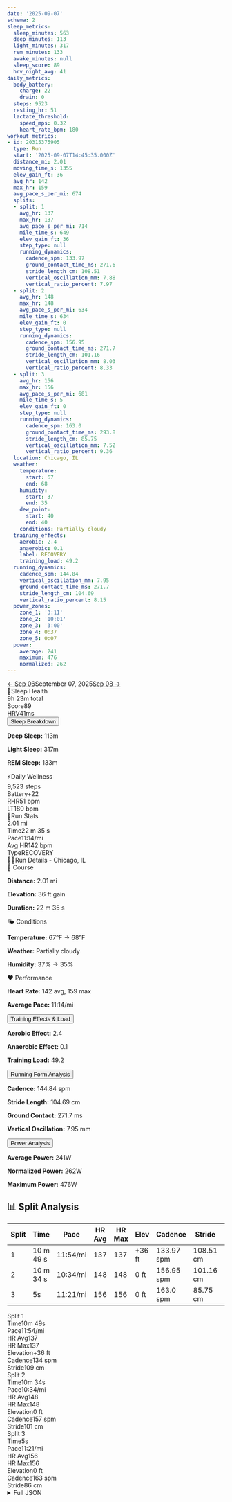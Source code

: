 ```yaml
---
date: '2025-09-07'
schema: 2
sleep_metrics:
  sleep_minutes: 563
  deep_minutes: 113
  light_minutes: 317
  rem_minutes: 133
  awake_minutes: null
  sleep_score: 89
  hrv_night_avg: 41
daily_metrics:
  body_battery:
    charge: 22
    drain: 0
  steps: 9523
  resting_hr: 51
  lactate_threshold:
    speed_mps: 0.32
    heart_rate_bpm: 180
workout_metrics:
- id: 20315375905
  type: Run
  start: '2025-09-07T14:45:35.000Z'
  distance_mi: 2.01
  moving_time_s: 1355
  elev_gain_ft: 36
  avg_hr: 142
  max_hr: 159
  avg_pace_s_per_mi: 674
  splits:
  - split: 1
    avg_hr: 137
    max_hr: 137
    avg_pace_s_per_mi: 714
    mile_time_s: 649
    elev_gain_ft: 36
    step_type: null
    running_dynamics:
      cadence_spm: 133.97
      ground_contact_time_ms: 271.6
      stride_length_cm: 108.51
      vertical_oscillation_mm: 7.88
      vertical_ratio_percent: 7.97
  - split: 2
    avg_hr: 148
    max_hr: 148
    avg_pace_s_per_mi: 634
    mile_time_s: 634
    elev_gain_ft: 0
    step_type: null
    running_dynamics:
      cadence_spm: 156.95
      ground_contact_time_ms: 271.7
      stride_length_cm: 101.16
      vertical_oscillation_mm: 8.03
      vertical_ratio_percent: 8.33
  - split: 3
    avg_hr: 156
    max_hr: 156
    avg_pace_s_per_mi: 681
    mile_time_s: 5
    elev_gain_ft: 0
    step_type: null
    running_dynamics:
      cadence_spm: 163.0
      ground_contact_time_ms: 293.8
      stride_length_cm: 85.75
      vertical_oscillation_mm: 7.52
      vertical_ratio_percent: 9.36
  location: Chicago, IL
  weather:
    temperature:
      start: 67
      end: 68
    humidity:
      start: 37
      end: 35
    dew_point:
      start: 40
      end: 40
    conditions: Partially cloudy
  training_effects:
    aerobic: 2.4
    anaerobic: 0.1
    label: RECOVERY
    training_load: 49.2
  running_dynamics:
    cadence_spm: 144.84
    vertical_oscillation_mm: 7.95
    ground_contact_time_ms: 271.7
    stride_length_cm: 104.69
    vertical_ratio_percent: 8.15
  power_zones:
    zone_1: '3:11'
    zone_2: '10:01'
    zone_3: '3:00'
    zone_4: 0:37
    zone_5: 0:07
  power:
    average: 241
    maximum: 476
    normalized: 262
---
```



<link rel="stylesheet" href="../../../training-data.css">

<div class="navigation-bar"><a href="06" class="nav-button nav-prev">← Sep 06</a><span class="nav-current">September 07, 2025</span><a href="08" class="nav-button nav-next">Sep 08 →</a></div>

<div class="card-container">
<div class="metric-card sleep-card">
<div class="card-header"><span class="card-emoji">🛌</span>Sleep Health</div>
<div class="metric-primary">9h 23m total</div>
<div class="metric-grid">
<div class="metric-item"><span class="metric-label">Score</span><span class="metric-value">89</span></div>
<div class="metric-item"><span class="metric-label">HRV</span><span class="metric-value">41ms</span></div>
</div>
<button class="collapsible">Sleep Breakdown</button>
<div class="collapsible-content">
<p><strong>Deep Sleep:</strong> 113m</p>
<p><strong>Light Sleep:</strong> 317m</p>
<p><strong>REM Sleep:</strong> 133m</p>
</div>
</div>
<div class="metric-card wellness-card">
<div class="card-header"><span class="card-emoji">⚡</span>Daily Wellness</div>
<div class="metric-primary">9,523 steps</div>
<div class="metric-grid"><div class="metric-item"><span class="metric-label">Battery</span><span class="metric-value">+22</span></div><div class="metric-item"><span class="metric-label">RHR</span><span class="metric-value">51 bpm</span></div><div class="metric-item"><span class="metric-label">LT</span><span class="metric-value">180 bpm</span></div></div>
</div>
<div class="metric-card workout-card">
<div class="card-header"><span class="card-emoji">🏃</span>Run Stats</div>
<div class="metric-primary">2.01 mi</div>
<div class="metric-list"><div class="metric-item-full"><span class="metric-label">Time</span><span class="metric-value">22 m 35 s</span></div><div class="metric-item-full"><span class="metric-label">Pace</span><span class="metric-value">11:14/mi</span></div><div class="metric-item-full"><span class="metric-label">Avg HR</span><span class="metric-value">142 bpm</span></div><div class="metric-item-full"><span class="metric-label">Type</span><span class="metric-value">RECOVERY</span></div></div>
</div>
<div class="workout-detail-card">
<div class="card-header"><span class="card-emoji">🏃‍♂️</span>Run Details - Chicago, IL</div>
<div class="workout-sections">
<div class="workout-section">
<div class="section-title">📍 Course</div>
<p><strong>Distance:</strong> 2.01 mi</p>
<p><strong>Elevation:</strong> 36 ft gain</p>
<p><strong>Duration:</strong> 22 m 35 s</p>
</div>
<div class="workout-section">
<div class="section-title">🌤️ Conditions</div>
<p><strong>Temperature:</strong> 67°F → 68°F</p>
<p><strong>Weather:</strong> Partially cloudy</p>
<p><strong>Humidity:</strong> 37% → 35%</p>
</div>
<div class="workout-section">
<div class="section-title">❤️ Performance</div>
<p><strong>Heart Rate:</strong> 142 avg, 159 max</p>
<p><strong>Average Pace:</strong> 11:14/mi</p>
</div>
</div>
<button class="collapsible">Training Effects & Load</button>
<div class="collapsible-content">
<p><strong>Aerobic Effect:</strong> 2.4</p>
<p><strong>Anaerobic Effect:</strong> 0.1</p>
<p><strong>Training Load:</strong> 49.2</p>
</div>
<button class="collapsible">Running Form Analysis</button>
<div class="collapsible-content">
<p><strong>Cadence:</strong> 144.84 spm</p>
<p><strong>Stride Length:</strong> 104.69 cm</p>
<p><strong>Ground Contact:</strong> 271.7 ms</p>
<p><strong>Vertical Oscillation:</strong> 7.95 mm</p>
</div>
<button class="collapsible">Power Analysis</button>
<div class="collapsible-content">
<p><strong>Average Power:</strong> 241W</p>
<p><strong>Normalized Power:</strong> 262W</p>
<p><strong>Maximum Power:</strong> 476W</p>
</div>
</div>
<div class="splits-section">
<h2>📊 Split Analysis</h2>
<div class="table-container">
<table class="splits-table"><thead><tr><th>Split</th><th>Time</th><th>Pace</th><th>HR Avg</th><th>HR Max</th><th>Elev</th><th>Cadence</th><th>Stride</th><th>GCT</th><th>VO</th></tr></thead><tbody><tr><td>1</td><td>10 m 49 s</td><td>11:54/mi</td><td>137</td><td>137</td><td>+36 ft</td><td>133.97 spm</td><td>108.51 cm</td><td>271.6 ms</td><td>7.88 mm</td></tr><tr><td>2</td><td>10 m 34 s</td><td>10:34/mi</td><td>148</td><td>148</td><td>0 ft</td><td>156.95 spm</td><td>101.16 cm</td><td>271.7 ms</td><td>8.03 mm</td></tr><tr><td>3</td><td>5s</td><td>11:21/mi</td><td>156</td><td>156</td><td>0 ft</td><td>163.0 spm</td><td>85.75 cm</td><td>293.8 ms</td><td>7.52 mm</td></tr></tbody></table>
<div class="mobile-splits"><div class="mobile-split-card"><div class="mobile-split-header">Split 1</div><div class="mobile-split-row"><span class="mobile-split-label">Time</span><span class="mobile-split-value">10m 49s</span></div><div class="mobile-split-row"><span class="mobile-split-label">Pace</span><span class="mobile-split-value">11:54/mi</span></div><div class="mobile-split-row"><span class="mobile-split-label">HR Avg</span><span class="mobile-split-value">137</span></div><div class="mobile-split-row"><span class="mobile-split-label">HR Max</span><span class="mobile-split-value">137</span></div><div class="mobile-split-row"><span class="mobile-split-label">Elevation</span><span class="mobile-split-value">+36 ft</span></div><div class="mobile-split-row"><span class="mobile-split-label">Cadence</span><span class="mobile-split-value">134 spm</span></div><div class="mobile-split-row"><span class="mobile-split-label">Stride</span><span class="mobile-split-value">109 cm</span></div></div><div class="mobile-split-card"><div class="mobile-split-header">Split 2</div><div class="mobile-split-row"><span class="mobile-split-label">Time</span><span class="mobile-split-value">10m 34s</span></div><div class="mobile-split-row"><span class="mobile-split-label">Pace</span><span class="mobile-split-value">10:34/mi</span></div><div class="mobile-split-row"><span class="mobile-split-label">HR Avg</span><span class="mobile-split-value">148</span></div><div class="mobile-split-row"><span class="mobile-split-label">HR Max</span><span class="mobile-split-value">148</span></div><div class="mobile-split-row"><span class="mobile-split-label">Elevation</span><span class="mobile-split-value">0 ft</span></div><div class="mobile-split-row"><span class="mobile-split-label">Cadence</span><span class="mobile-split-value">157 spm</span></div><div class="mobile-split-row"><span class="mobile-split-label">Stride</span><span class="mobile-split-value">101 cm</span></div></div><div class="mobile-split-card"><div class="mobile-split-header">Split 3</div><div class="mobile-split-row"><span class="mobile-split-label">Time</span><span class="mobile-split-value">5s</span></div><div class="mobile-split-row"><span class="mobile-split-label">Pace</span><span class="mobile-split-value">11:21/mi</span></div><div class="mobile-split-row"><span class="mobile-split-label">HR Avg</span><span class="mobile-split-value">156</span></div><div class="mobile-split-row"><span class="mobile-split-label">HR Max</span><span class="mobile-split-value">156</span></div><div class="mobile-split-row"><span class="mobile-split-label">Elevation</span><span class="mobile-split-value">0 ft</span></div><div class="mobile-split-row"><span class="mobile-split-label">Cadence</span><span class="mobile-split-value">163 spm</span></div><div class="mobile-split-row"><span class="mobile-split-label">Stride</span><span class="mobile-split-value">86 cm</span></div></div></div>
</div>
</div>
</div>

<script>
document.addEventListener('DOMContentLoaded', function() {
    var coll = document.getElementsByClassName("collapsible");
    var i;

    for (i = 0; i < coll.length; i++) {
        coll[i].addEventListener("click", function() {
            this.classList.toggle("active");
            var content = this.nextElementSibling;
            if (content.style.maxHeight){
                content.style.maxHeight = null;
            } else {
                content.style.maxHeight = content.scrollHeight + "px";
            } 
        });
    }
});
</script>

<details>
<summary>Full JSON</summary>

```json
{
  "date": "2025-09-07",
  "schema": 2,
  "sleep_metrics": {
    "sleep_minutes": 563,
    "deep_minutes": 113,
    "light_minutes": 317,
    "rem_minutes": 133,
    "awake_minutes": null,
    "sleep_score": 89,
    "hrv_night_avg": 41
  },
  "daily_metrics": {
    "body_battery": {
      "charge": 22,
      "drain": 0
    },
    "steps": 9523,
    "resting_hr": 51,
    "lactate_threshold": {
      "speed_mps": 0.32,
      "heart_rate_bpm": 180
    }
  },
  "workout_metrics": [
    {
      "id": 20315375905,
      "type": "Run",
      "start": "2025-09-07T14:45:35.000Z",
      "distance_mi": 2.01,
      "moving_time_s": 1355,
      "elev_gain_ft": 36,
      "avg_hr": 142,
      "max_hr": 159,
      "avg_pace_s_per_mi": 674,
      "splits": [
        {
          "split": 1,
          "avg_hr": 137,
          "max_hr": 137,
          "avg_pace_s_per_mi": 714,
          "mile_time_s": 649,
          "elev_gain_ft": 36,
          "step_type": null,
          "running_dynamics": {
            "cadence_spm": 133.97,
            "ground_contact_time_ms": 271.6,
            "stride_length_cm": 108.51,
            "vertical_oscillation_mm": 7.88,
            "vertical_ratio_percent": 7.97
          }
        },
        {
          "split": 2,
          "avg_hr": 148,
          "max_hr": 148,
          "avg_pace_s_per_mi": 634,
          "mile_time_s": 634,
          "elev_gain_ft": 0,
          "step_type": null,
          "running_dynamics": {
            "cadence_spm": 156.95,
            "ground_contact_time_ms": 271.7,
            "stride_length_cm": 101.16,
            "vertical_oscillation_mm": 8.03,
            "vertical_ratio_percent": 8.33
          }
        },
        {
          "split": 3,
          "avg_hr": 156,
          "max_hr": 156,
          "avg_pace_s_per_mi": 681,
          "mile_time_s": 5,
          "elev_gain_ft": 0,
          "step_type": null,
          "running_dynamics": {
            "cadence_spm": 163.0,
            "ground_contact_time_ms": 293.8,
            "stride_length_cm": 85.75,
            "vertical_oscillation_mm": 7.52,
            "vertical_ratio_percent": 9.36
          }
        }
      ],
      "location": "Chicago, IL",
      "weather": {
        "temperature": {
          "start": 67,
          "end": 68
        },
        "humidity": {
          "start": 37,
          "end": 35
        },
        "dew_point": {
          "start": 40,
          "end": 40
        },
        "conditions": "Partially cloudy"
      },
      "training_effects": {
        "aerobic": 2.4,
        "anaerobic": 0.1,
        "label": "RECOVERY",
        "training_load": 49.2
      },
      "running_dynamics": {
        "cadence_spm": 144.84,
        "vertical_oscillation_mm": 7.95,
        "ground_contact_time_ms": 271.7,
        "stride_length_cm": 104.69,
        "vertical_ratio_percent": 8.15
      },
      "power_zones": {
        "zone_1": "3:11",
        "zone_2": "10:01",
        "zone_3": "3:00",
        "zone_4": "0:37",
        "zone_5": "0:07"
      },
      "power": {
        "average": 241,
        "maximum": 476,
        "normalized": 262
      }
    }
  ]
}
```
</details>
